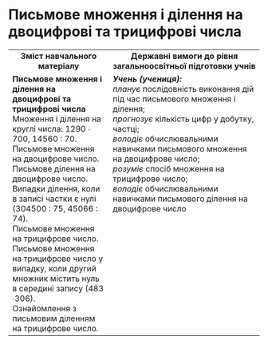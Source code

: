 # Письмове множення і ділення на двоцифрові та трицифрові числа
<table>
  <tr>
    <td width="40%" align="center"><b>Зміст навчального матеріалу<b></td>
    <td width="60%" align="center"><b>Державні вимоги до рівня загальноосвітньої підготовки учнів</b></td>
  </tr>
  <tr>
    <td width="40%" style="vertical-align:top !important;"><b>Письмове множення і ділення на двоцифрові та трицифрові числа</b><br>
Множення і ділення  на круглі числа: 1290 ∙ 700, 14560 : 70.<br> 
Письмове множення на двоцифрове число. Письмове ділення на двоцифрове число.<br>
Випадки ділення, коли в записі частки є нулі (304500 : 75, 45066 : 74).<br>
Письмове множення на трицифрове число. Письмове множення на трицифрове число у випадку, коли другий множник містить нуль в середині запису (483 ∙306).<br>
Ознайомлення з письмовим діленням на трицифрове число.<br></td>
    <td width="60%" style="vertical-align:top !important;"><i><b>Учень (учениця):</b></i><br>
<i>планує </i>послідовність виконання дій під час письмового множення і ділення;<br>
<i>прогнозує</i> кількість цифр у добутку, частці;<br>
<i>володіє</i> обчислювальними навичками письмового множення на двоцифрове число;<br>
<i>розуміє</i> спосіб множення на трицифрове число;<br>
<i>володіє</i> обчислювальними навичками письмового ділення на двоцифрове число<br></td>
  </tr>
</table>
